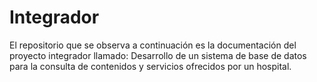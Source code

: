# Integrador
El  repositorio que se observa a continuación es la documentación del proyecto integrador llamado: Desarrollo de un sistema de base de datos para la consulta de contenidos  y servicios ofrecidos por un hospital.
